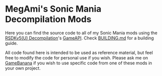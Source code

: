 # MegAmi's Sonic Mania Decompilation Mods
Here you can find the source code to all of my Sonic Mania mods using the [RSDKv5(U) Decompilation](https://github.com/Rubberduckycooly/RSDKv5-Decompilation)'s [GameAPI](https://github.com/Rubberduckycooly/GameAPI). Check [BUILDING.md](./BUILDING.md) for a building guide.

All code found here is intended to be used as reference material, but feel free to modify the code for personal use if you wish. Please ask me on [GameBanana](https://gamebanana.com/members/1487155) if you wish to use specific code from one of these mods in your own project.